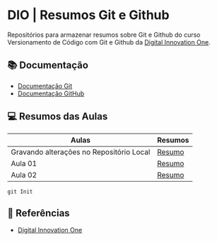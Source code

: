   # DIO | Resumos Git e Github

Repositórios para armazenar resumos sobre Git e Github do curso Versionamento de Código com Git e Github da [Digital Innovation One](https://www.dio.me/).

## 📚 Documentação
- [Documentação Git](https://git-scm.com/docs/git/pt_BR)
- [Documentação GitHub](https://docs.github.com/pt)

## 💻 Resumos das Aulas
| Aulas | Resumos |
|-------|---------|
| Gravando alterações no Repositório Local | [Resumo]() |
| Aula 01 | [Resumo]() |
| Aula 02 | [Resumo]() |
```
git Init 
```

## 🔎 Referências
- [Digital Innovation One](https://www.dio.me/)




